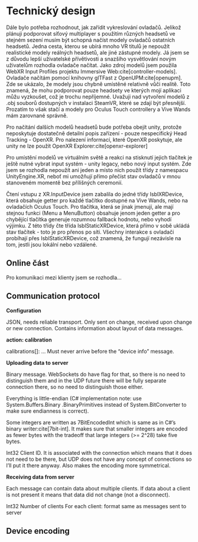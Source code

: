 # Technický design

Dále bylo potřeba rozhodnout, jak zařídit vykreslování ovladačů. Jelikož plánuji
podporovat síťový multiplayer s použitím různých headsetů ve stejném sezení
musím být schopná načíst modely ovladačů ostatních headsetů. Jedna cesta, kterou
se ubírá mnoho VR titulů je nepoužít realistické modely reálných headsetů, ale
jiné zástupné modely. Já jsem se z důvodu lepší uživatelské přívětivosti a
snazšího vysvětlování novým uživatelům rozhodla ovladače načítat. Jako zdroj
modelů jsem použila WebXR Input Profiles projektu Immersive Web:cite[controller-models]. Ovladače
načítám pomocí knihovny glTFast z OpenUPM:cite[openupm]. Zde se ukázalo, že modely jsou
chybně umístěné relativně vůči realitě. Toto znamená, že mohu podporovat
pouze headsety ve kterých mojí aplikaci můžu vyzkoušet, což je trochu
nepříjemné. Uvažuji nad vytvoření modelů z .obj souborů dostupných v instalaci
SteamVR, které se zdají být přesnější. Prozatím to však stačí a modely pro
Oculus Touch controllery a Vive Wands mám zarovnané správně.

Pro načítání dalších modelů headsetů bude potřeba obejít unity, protože
neposkytuje dostatečně detailní popis zařízení - pouze nespecifický Head
Tracking - OpenXR. Pro nalezení informací, které OpenXR poskytuje, ale unity ne
lze použít OpenXR Explorer:cite[openxr-explorer]

Pro umístění modelů ve virtuálním světě a reakci na stisknutí jejich tlačítek je
ještě nutné vybrat input systém - unity legacy, nebo nový input systém. Zde jsem
se rozhodla nepoužít ani jeden a místo nich použít třídy z namespacu
UnityEngine.XR, neboť mi umožňují přímo přečíst stav ovladačů v mnou stanoveném
momentě bez přílišných ceremonií.

Čtení vstupu z XR.InputDevice jsem zabalila do jedné třídy IsblXRDevice, která
obsahuje getter pro každé tlačítko dostupné na Vive Wands, nebo na ovladačích
Oculus Touch. Pro tlačítka, která se jinak jmenují, ale mají stejnou funkci
(Menu a MenuButton) obsahuje jenom jeden getter a pro chybějící tlačítka
generuje rozumnou fallback hodnotu, nebo vyhodí výjimku. Z této třídy čte třída
IsblStaticXRDevice, která přímo v sobě ukládá stav tlačítek - toto je pro přenos
po síti. Všechny interakce s ovladači probíhají přes IsblStaticXRDevice, což
znamená, že fungují nezávisle na tom, jestli jsou lokální nebo vzdálené.

## Online část

Pro komunikaci mezi klienty jsem se rozhodla...

<!--
TODO, WebSockets (works everywhere, possible to encrypt, well defined, but TCP
with head-of-line blocking), deno (because compile), miniflare, cloudflare
workers (because edge). UDP/TCP possible future, but seems to work.
Velocity/angular velocity delta time extrapolation. Same frame updates. Where to
transform? Server or client-side.

The system has to transform not only the position and rotation of all connected
devices but also their velocity and angular velocity.
-->

## Communication protocol

**Configuration**

JSON, needs reliable transport. Only sent on change, received upon change or new
connection. Contains information about layout of data messages.

<!--
TODO: describe json messages once I feel like I won’t be changing them.
-->

**action: calibration**

calibrations[]: ... Must never arrive before the “device info” message.

**Uploading data to server**

Binary message. WebSockets do have flag for that, so there is no need to
distinguish them and in the UDP future there will be fully separate connection
there, so no need to distinguish those either.

Everything is little-endian (C# implementation note: use System.Buffers.Binary
.BinaryPrimitives instead of System.BitConverter to make sure endianness is
correct).

Some integers are written as 7BitEncodedInt which is same as in C#’s binary
writer:cite[7bit-int]. It makes sure that smaller integers are encoded as fewer bytes with
the tradeoff that large integers (>= 2^28) take five bytes.

Int32 Client ID. It is associated with the connection which means that it does
not need to be there, but UDP does not have any concept of connections so I’ll
put it there anyway. Also makes the encoding more symmetrical.

<!--Port remaining docs, figure out formatting-->

**Receiving data from server**

Each message can contain data about multiple clients. If data about a client is
not present it means that data did not change (not a disconnect).

Int32 Number of clients For each client: format same as messages sent to server

## Device encoding

<!--Port from google docs, figure out formatting-->
